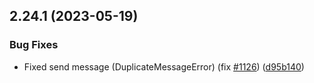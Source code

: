 ## 2.24.1 (2023-05-19)

### Bug Fixes

- Fixed send message (DuplicateMessageError) (fix [#1126](https://github.com/wppconnect-team/wa-js/issues/1126)) ([d95b140](https://github.com/wppconnect-team/wa-js/commit/d95b140164e688c2603487602283039114a9e9b0))
